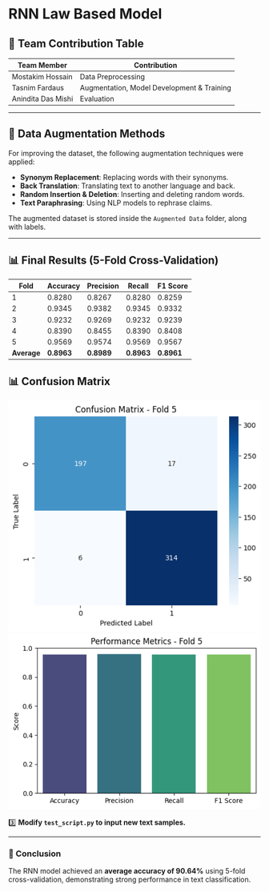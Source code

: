 # RNN Law Based Model

## 📌 Team Contribution Table

| Team Member | Contribution |
|-------------|-------------|
| Mostakim Hossain    | Data Preprocessing |
| Tasnim Fardaus    | Augmentation, Model Development & Training |
| Anindita Das Mishi   | Evaluation |

---

## 📝 Data Augmentation Methods
For improving the dataset, the following augmentation techniques were applied:
- **Synonym Replacement**: Replacing words with their synonyms.
- **Back Translation**: Translating text to another language and back.
- **Random Insertion & Deletion**: Inserting and deleting random words.
- **Text Paraphrasing**: Using NLP models to rephrase claims.

The augmented dataset is stored inside the `Augmented Data` folder, along with labels.

---

## 📊 Final Results (5-Fold Cross-Validation)

| Fold | Accuracy | Precision | Recall | F1 Score |
|------|----------|------------|--------|----------|
| 1    | 0.8280   | 0.8267     | 0.8280 | 0.8259   |
| 2    | 0.9345   | 0.9382     | 0.9345 | 0.9332   |
| 3    | 0.9232   | 0.9269     | 0.9232 | 0.9239   |
| 4    | 0.8390   | 0.8455     | 0.8390 | 0.8408   |
| 5    | 0.9569   | 0.9574     | 0.9569 | 0.9567   |
| **Average** | **0.8963** | **0.8989** | **0.8963** | **0.8961** |


## 📊 Confusion Matrix

![Confusion Matrix](Figures/Confusion_Matrix.png)
![Performance Metrics](Figures/Performance_Metrics.png)


3️⃣ **Modify `test_script.py` to input new text samples.**

---

### 🎯 Conclusion
The RNN model achieved an **average accuracy of 90.64%** using 5-fold cross-validation, demonstrating strong performance in text classification.

